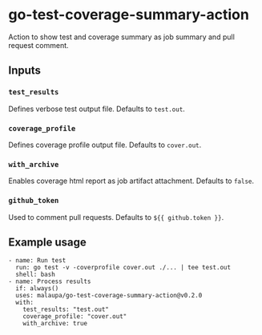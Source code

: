 # go-test-coverage-summary-action
Action to show test and coverage summary as job summary and pull request comment.

## Inputs

### `test_results`
Defines verbose test output file. Defaults to `test.out`.

### `coverage_profile`
Defines coverage profile output file. Defaults to `cover.out`.

### `with_archive`
Enables coverage html report as job artifact attachment. Defaults to `false`.

### `github_token`
Used to comment pull requests. Defaults to `${{ github.token }}`.

## Example usage
```
- name: Run test
  run: go test -v -coverprofile cover.out ./... | tee test.out
  shell: bash
- name: Process results
  if: always()
  uses: malaupa/go-test-coverage-summary-action@v0.2.0
  with:
    test_results: "test.out"
    coverage_profile: "cover.out"
    with_archive: true
```
